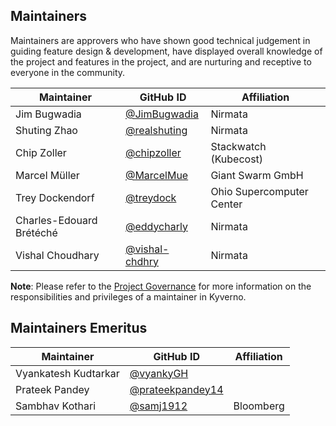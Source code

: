 ## Maintainers

Maintainers are approvers who have shown good technical judgement in guiding feature design & development, have displayed overall knowledge of the project and features in the project, and are nurturing and receptive to everyone in the community.

| Maintainer               | GitHub ID                                              | Affiliation               |
|--------------------------|--------------------------------------------------------|---------------------------|
| Jim Bugwadia             | [@JimBugwadia](https://github.com/JimBugwadia)         | Nirmata                   |
| Shuting Zhao             | [@realshuting](https://github.com/realshuting)         | Nirmata                   |
| Chip Zoller              | [@chipzoller](https://github.com/chipzoller)           | Stackwatch (Kubecost)     |
| Marcel Müller            | [@MarcelMue](https://github.com/MarcelMue)             | Giant Swarm GmbH          |
| Trey Dockendorf          | [@treydock](https://github.com/treydock)               | Ohio Supercomputer Center |
| Charles-Edouard Brétéché | [@eddycharly](https://github.com/eddycharly)           | Nirmata                   |
| Vishal Choudhary         | [@vishal-chdhry](https://github.com/vishal-chdhry)     | Nirmata                   |

**Note**: Please refer to the [Project Governance](https://kyverno.io/community/#project-governance) for more information on the responsibilities and privileges of a maintainer in Kyverno.

## Maintainers Emeritus

| Maintainer               | GitHub ID                                              | Affiliation               |
|--------------------------|--------------------------------------------------------|---------------------------|
| Vyankatesh Kudtarkar     | [@vyankyGH](https://github.com/vyankyGH)               |                           |
| Prateek Pandey           | [@prateekpandey14](https://github.com/prateekpandey14) |                           |
| Sambhav Kothari          | [@samj1912](https://github.com/samj1912)               | Bloomberg                 |
